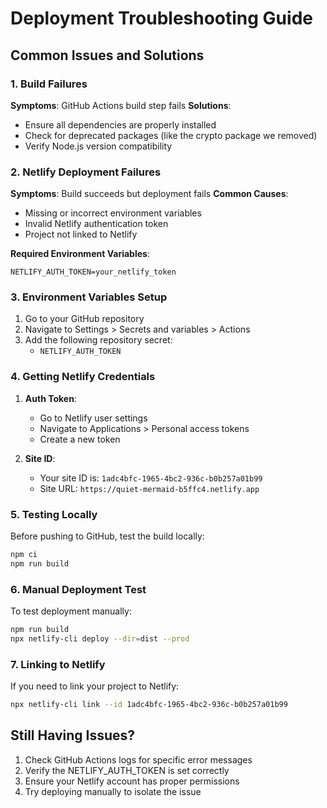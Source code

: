 # Deployment Troubleshooting Guide

## Common Issues and Solutions

### 1. Build Failures

**Symptoms**: GitHub Actions build step fails
**Solutions**:
- Ensure all dependencies are properly installed
- Check for deprecated packages (like the crypto package we removed)
- Verify Node.js version compatibility

### 2. Netlify Deployment Failures

**Symptoms**: Build succeeds but deployment fails
**Common Causes**:
- Missing or incorrect environment variables
- Invalid Netlify authentication token
- Project not linked to Netlify

**Required Environment Variables**:
```
NETLIFY_AUTH_TOKEN=your_netlify_token
```

### 3. Environment Variables Setup

1. Go to your GitHub repository
2. Navigate to Settings > Secrets and variables > Actions
3. Add the following repository secret:
   - `NETLIFY_AUTH_TOKEN`

### 4. Getting Netlify Credentials

1. **Auth Token**: 
   - Go to Netlify user settings
   - Navigate to Applications > Personal access tokens
   - Create a new token

2. **Site ID**: 
   - Your site ID is: `1adc4bfc-1965-4bc2-936c-b0b257a01b99`
   - Site URL: `https://quiet-mermaid-b5ffc4.netlify.app`

### 5. Testing Locally

Before pushing to GitHub, test the build locally:
```bash
npm ci
npm run build
```

### 6. Manual Deployment Test

To test deployment manually:
```bash
npm run build
npx netlify-cli deploy --dir=dist --prod
```

### 7. Linking to Netlify

If you need to link your project to Netlify:
```bash
npx netlify-cli link --id 1adc4bfc-1965-4bc2-936c-b0b257a01b99
```

## Still Having Issues?

1. Check GitHub Actions logs for specific error messages
2. Verify the NETLIFY_AUTH_TOKEN is set correctly
3. Ensure your Netlify account has proper permissions
4. Try deploying manually to isolate the issue 